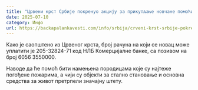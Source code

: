 ```yaml
---
title: "Црвени крст Србије покренуо акцију за прикупљање новчане помоћи за угрожене пожарима"
date: 2025-07-10
category: Инфо
url: https://backapalankavesti.com/info/srbija/crveni-krst-srbije-pokrenuo-akciju-za-prikupljanje-novcane-pomoci-za-ugrozene-pozarima/
---
```


Како је саопштено из Црвеног крста, број рачуна на који се новац може уплатити је 205-32824-71 код НЛБ Комерцијалне банке, са позивом на број 6056 3550000.

Наводе да ће помоћ бити намењена породицама које су најтеже погођене пожарима, а чији су објекти за стално становање и основна средства за живот претрпели значајну штету.
